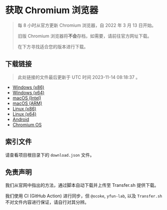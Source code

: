 # 获取 Chromium 浏览器

> 每 8 小时从官方更新 Chromium 浏览器，自 2022 年 3 月 13 日开始。
> 
> 旧版 Chromium 浏览器将**不会**存档，如需要，请前往官方网址下载。
>
> 在下方寻找适合您的版本进行下载。

## 下载链接

> 此处链接的文件最后更新于 UTC 时间 2023-11-14 08:18:37
。

- [Windows (x86)](https://transfer.sh/RFACIVzxlS/Win.zip)
- [Windows (x64)](https://transfer.sh/b58fwch5XE/Win_x64.zip)
- [macOS (Intel)](https://transfer.sh/AJzk1Vxq7w/Mac.zip)
- [macOS (ARM)](https://transfer.sh/I93wCrXFzR/Mac_Arm.zip)
- [Linux (x86)](https://transfer.sh/oWPaMHXwRX/Linux.zip)
- [Linux (x64)](https://transfer.sh/pMyRUS6F0C/Linux_x64.zip)
- [Android](https://transfer.sh/XXUBI3kU36/Android.zip)
- [Chromium OS](https://transfer.sh/Fl29i4Dtt6/Linux_ChromiumOS_Full.zip)

## 索引文件

请查看项目根目录下的 `download.json` 文件。

## 免责声明

我们从官网中指出的方法，通过脚本自动下载并上传至 Transfer.sh 提供下载。

我们使用 CI (GitHub Action) 进行同步，但 `@ocoke`, `yfun-lab`, 以及 `Transfer.sh` 不对文件内容进行保证，请自行对其分辨。
